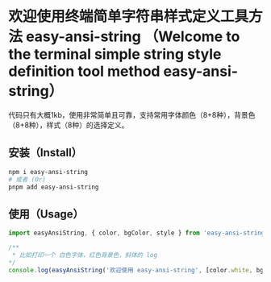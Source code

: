 # 欢迎使用终端简单字符串样式定义工具方法 easy-ansi-string （Welcome to the terminal simple string style definition tool method easy-ansi-string）
代码只有大概1kb，使用非常简单且可靠，支持常用字体颜色（8+8种），背景色（8+8种），样式（8种）的选择定义。

## 安装（Install）
```sh
npm i easy-ansi-string
# 或者 (Or)
pnpm add easy-ansi-string
```

## 使用（Usage）
```javascript
import easyAnsiString, { color, bgColor, style } from 'easy-ansi-string'

/**
 * 比如打印一个 白色字体，红色背景色，斜体的 log
*/
console.log(easyAnsiString('欢迎使用 easy-ansi-string', [color.white, bgColor.red, style.italics]))
```
